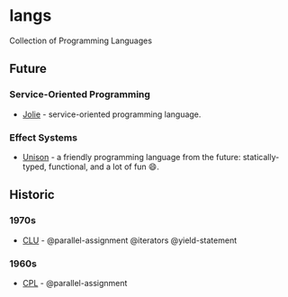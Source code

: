 # langs
Collection of Programming Languages

## Future
### Service-Oriented Programming
- [Jolie](https://www.jolie-lang.org/) - service-oriented programming language.

### Effect Systems
- [Unison](https://www.unison-lang.org/) - a friendly programming language from the future: statically-typed, functional, and a lot of fun 😄.

## Historic
### 1970s
- [CLU](https://pmg.csail.mit.edu/CLU.html) - @parallel-assignment @iterators @yield-statement

### 1960s
- [CPL](https://en.wikipedia.org/wiki/CPL_(programming_language)) - @parallel-assignment
